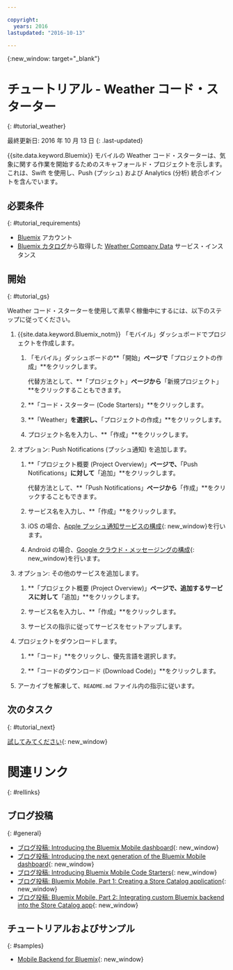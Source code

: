 ```yaml
---

copyright:
  years: 2016
lastupdated: "2016-10-13"

---
```

{:new_window: target="_blank"}

# チュートリアル - Weather コード・スターター
{: #tutorial_weather}

最終更新日: 2016 年 10 月 13 日
{: .last-updated}

{{site.data.keyword.Bluemix}} モバイルの Weather コード・スターターは、気象に関する作業を開始するためのスキャフォールド・プロジェクトを示します。これは、Swift を使用し、Push (プッシュ) および Analytics (分析) 統合ポイントを含んでいます。


## 必要条件
{: #tutorial_requirements}

* [Bluemix](http://bluemix.net) アカウント
* [Bluemix カタログ](https://console.{DomainName}/catalog/)から取得した [Weather Company Data](https://console.{DomainName}/catalog/services/weather-company-data/) サービス・インスタンス


## 開始
{: #tutorial_gs}

Weather コード・スターターを使用して素早く稼働中にするには、以下のステップに従ってください。

1. {{site.data.keyword.Bluemix_notm}} 「モバイル」ダッシュボードでプロジェクトを作成します。

   1. 「モバイル」ダッシュボードの**「開始」**ページで**「プロジェクトの作成」**をクリックします。

      代替方法として、**「プロジェクト」**ページから**「新規プロジェクト」**をクリックすることもできます。

   2. **「コード・スターター (Code Starters)」**をクリックします。

   3. **「Weather」**を選択し、**「プロジェクトの作成」**をクリックします。

   4. プロジェクト名を入力し、**「作成」**をクリックします。

2. オプション: Push Notifications (プッシュ通知) を追加します。

   1. **「プロジェクト概要 (Project Overview)」**ページで、**「Push Notifications」**に対して**「追加」**をクリックします。

      代替方法として、**「Push Notifications」**ページから**「作成」**をクリックすることもできます。

   2. サービス名を入力し、**「作成」**をクリックします。

   3. iOS の場合、[Apple プッシュ通知サービスの構成](../services/mobilepush/t_push_provider_ios.html){: new_window}を行います。

   4. Android の場合、[Google クラウド・メッセージングの構成](../services/mobilepush/t_push_provider_android.html){: new_window}を行います。

3. オプション: その他のサービスを追加します。

   1. **「プロジェクト概要 (Project Overview)」**ページで、追加するサービスに対して**「追加」**をクリックします。

   2. サービス名を入力し、**「作成」**をクリックします。

   3. サービスの指示に従ってサービスをセットアップします。

4. プロジェクトをダウンロードします。

   1. **「コード」**をクリックし、優先言語を選択します。

   2. **「コードのダウンロード (Download Code)」**をクリックします。

5. アーカイブを解凍して、`README.md` ファイル内の指示に従います。


## 次のタスク
{: #tutorial_next}

[試してみてください](http://new-console.{DomainName}/mobile/create-project?starter=fad1d49e-f7b6-3aff-9b53-14673fca4399){: new_window}


# 関連リンク
{: #rellinks}

<!-- links to internal services don't work
## {{site.data.keyword.Bluemix_notm}} Mobile services
{: #general}
* [Mobile Analytics (Beta)](../services/mobileanalytics/index.html){: new_window}
* [Mobile Client Access](../services/mobileaccess/index.html){: new_window}
* [Mobile Foundation](../services/mobilefoundation/index.html){: new_window}
* [Mobile Quality Assurance)](../services/MobileQualityAssurance/index.html){: new_window}
* [Push Notifications](../services/mobilepush/index.html){: new_window}
-->

## ブログ投稿
{: #general}
* [ブログ投稿: Introducing the Bluemix Mobile dashboard](https://developer.ibm.com/bluemix/2016/07/08/new-bluemix-mobile-dashboard/){: new_window}
* [ブログ投稿: Introducing the next generation of the Bluemix Mobile dashboard](https://ibm.com/blogs/bluemix/2016/10/introducing-the-next-generation-of-the-bluemix-mobile-dashboard/){: new_window}
* [ブログ投稿: Introducing Bluemix Mobile Code Starters](https://www.ibm.com/blogs/bluemix/2016/10/rapid-dev-with-mobile-code-starters/){: new_window}
* [ブログ投稿: Bluemix Mobile, Part 1: Creating a Store Catalog application](https://developer.ibm.com/bluemix/2016/07/13/bluemix-mobile-creating-store-catalog-app-part1/){: new_window}
* [ブログ投稿: Bluemix Mobile, Part 2: Integrating custom Bluemix backend into the Store Catalog app](https://developer.ibm.com/bluemix/2016/07/14/bluemix-mobile-integrating-custom-backend-part2/){: new_window}

## チュートリアルおよびサンプル
{: #samples}
* [Mobile Backend for Bluemix](https://github.com/ibm-bluemix-mobile-services/mobiledashboard-storecatalog-backend){: new_window}

